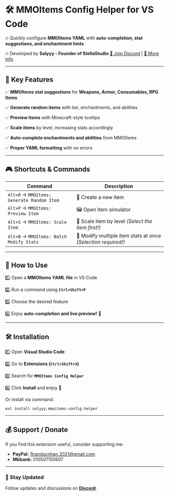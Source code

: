 
# 🛠️ MMOItems Config Helper for VS Code

🔥 Quickly configure **MMOItems YAML** with **auto-completion, stat suggestions, and enchantment hints**.

🔥 Developed by **Salyyy - Founder of StellaStudio**
[💬 Join Discord](https://discord.gg/pbkAuDsAuj) | [📜 More Info](https://guns.lol/salyyyy)

---

## 🎯 Key Features
✅ **MMOItems stat suggestions** for **Weapons, Armor, Consumables, RPG Items**

✅ **Generate random items** with tier, enchantments, and abilities

✅ **Preview items** with Minecraft-style tooltips

✅ **Scale items** by level, increasing stats accordingly

✅ **Auto-complete enchantments and abilities** from MMOItems

✅ **Proper YAML formatting** with no errors

---

## 🎮 Shortcuts & Commands
| Command | Description |
|------|------|
| `Alt+R` → `MMOItems: Generate Random Item` | 🎲 Create a new item |
| `Alt+P` → `MMOItems: Preview Item` | 🖼️ Open item simulator |
| `Alt+S` → `MMOItems: Scale Item` | 🔄 Scale item by level *(Select the item first!)* |
| `Alt+B` → `MMOItems: Batch Modify Stats` | 🔧 Modify multiple item stats at once *(Selection required!)* |

---

## 📌 How to Use
1️⃣ Open a **MMOItems YAML file** in VS Code

2️⃣ Run a command using **`Ctrl+Shift+P`**

3️⃣ Choose the desired feature

4️⃣ Enjoy **auto-completion and live preview!** 🎉

---

## 🛠️ Installation
1️⃣ Open **Visual Studio Code**

2️⃣ Go to **Extensions (`Ctrl+Shift+X`)**

3️⃣ Search for **`MMOItems Config Helper`**

4️⃣ Click **Install** and enjoy 🎉

Or install via command:

``ext install salyyy.mmoitems-config-helper``


---

## 💰 Support / Donate
If you find this extension useful, consider supporting me:
- **PayPal:** 1tranducnhan.2021@gmail.com
- **Mbbank:** 010507150607

---

### 🚀 Stay Updated
Follow updates and discussions on [**Discord**](https://discord.gg/pbkAuDsAuj).
